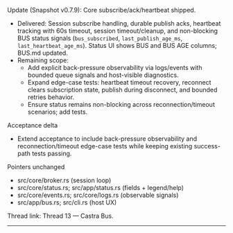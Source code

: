 Update (Snapshot v0.7.9): Core subscribe/ack/heartbeat shipped.

- Delivered: Session subscribe handling, durable publish acks, heartbeat tracking with 60s timeout, session timeout/cleanup, and non-blocking BUS status signals (`bus_subscribed`, `last_publish_age_ms`, `last_heartbeat_age_ms`). Status UI shows BUS and BUS AGE columns; BUS.md updated.
- Remaining scope:
  - Add explicit back-pressure observability via logs/events with bounded queue signals and host-visible diagnostics.
  - Expand edge-case tests: heartbeat timeout recovery, reconnect clears subscription state, publish during disconnect, and bounded retries behavior.
  - Ensure status remains non-blocking across reconnection/timeout scenarios; add tests.

Acceptance delta
- Extend acceptance to include back-pressure observability and reconnection/timeout edge-case tests while keeping existing success-path tests passing.

Pointers unchanged
- src/core/broker.rs (session loop)
- src/core/status.rs; src/app/status.rs (fields + legend/help)
- src/core/events.rs; src/core/logs.rs (observable signals)
- src/app/bus.rs; src/cli.rs (host UX)

Thread link: Thread 13 — Castra Bus.

---

